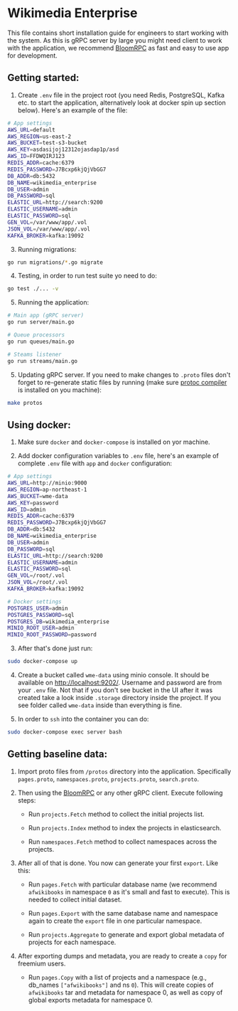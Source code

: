 # Wikimedia Enterprise

This file contains short installation guide for engineers to start working with the system. As this is gRPC server by large you might need client to work with the application, we recommend [BloomRPC](https://github.com/uw-labs/bloomrpc) as fast and easy to use app for development.

## Getting started:
1. Create `.env` file in the project root (you need Redis, PostgreSQL, Kafka etc. to start the application, alternatively look at docker spin up section below). Here's an example of the file: 

```bash
# App settings
AWS_URL=default
AWS_REGION=us-east-2
AWS_BUCKET=test-s3-bucket
AWS_KEY=asdasijoj12312ojasdap1p/asd
AWS_ID=FFDWQIRJ123
REDIS_ADDR=cache:6379
REDIS_PASSWORD=J7Bcxp6kjQjVbGG7
DB_ADDR=db:5432
DB_NAME=wikimedia_enterprise
DB_USER=admin
DB_PASSWORD=sql
ELASTIC_URL=http://search:9200
ELASTIC_USERNAME=admin
ELASTIC_PASSWORD=sql
GEN_VOL=/var/www/app/.vol
JSON_VOL=/var/www/app/.vol
KAFKA_BROKER=kafka:19092
```

3. Running migrations:

```bash
go run migrations/*.go migrate
```

4. Testing, in order to run test suite yo need to do:
```bash
go test ./... -v
```

5. Running the application:
```bash
# Main app (gRPC server)
go run server/main.go
```

```bash
# Queue processors
go run queues/main.go
```

```bash
# Steams listener
go run streams/main.go
```

5. Updating gRPC server. If you need to make changes to `.proto` files don't forget to re-generate static files by running (make sure [protoc compiler](https://grpc.io/docs/protoc-installation/) is installed on you machine):
```bash
make protos
```

## Using docker: 

1. Make sure `docker` and `docker-compose` is installed on yor machine.

2. Add docker configuration variables to `.env` file, here's an example of complete `.env` file with `app` and `docker` configuration:

```bash
# App settings
AWS_URL=http://minio:9000
AWS_REGION=ap-northeast-1
AWS_BUCKET=wme-data
AWS_KEY=password
AWS_ID=admin
REDIS_ADDR=cache:6379
REDIS_PASSWORD=J7Bcxp6kjQjVbGG7
DB_ADDR=db:5432
DB_NAME=wikimedia_enterprise
DB_USER=admin
DB_PASSWORD=sql
ELASTIC_URL=http://search:9200
ELASTIC_USERNAME=admin
ELASTIC_PASSWORD=sql
GEN_VOL=/root/.vol
JSON_VOL=/root/.vol
KAFKA_BROKER=kafka:19092

# Docker settings
POSTGRES_USER=admin
POSTGRES_PASSWORD=sql
POSTGRES_DB=wikimedia_enterprise
MINIO_ROOT_USER=admin
MINIO_ROOT_PASSWORD=password
```

3. After that's done just run:
```bash
sudo docker-compose up
```

4. Create a bucket called `wme-data` using minio console. It should be available on [http://localhost:9202/](http://localhost:9202/). Username and password are from your `.env` file. Not that if you don't see bucket in the UI after it was created take a look inside `.storage` directory inside the project. If you see folder called `wme-data` inside than everything is fine.

5. In order to `ssh` into the container you can do:
```bash
sudo docker-compose exec server bash
```

## Getting baseline data:

1. Import proto files from `/protos` directory into the application. Specifically `pages.proto`, `namespaces.proto`, `projects.proto`, `search.proto`.

2. Then using the [BloomRPC](https://github.com/uw-labs/bloomrpc) or any other gRPC client. Execute following steps:
    
    * Run `projects.Fetch` method to collect the initial projects list.

    * Run `projects.Index` method to index the projects in elasticsearch.

    * Run `namespaces.Fetch` method to collect namespaces across the projects.

3. After all of that is done. You now can generate your first `export`. Like this:
    
    * Run `pages.Fetch` with particular database name (we recommend `afwikibooks` in namespace `0` as it's small and fast to execute). This is needed to collect initial dataset.

    * Run `pages.Export` with the same database name and namespace again to create the `export` file in one particular namespace.

    * Run `projects.Aggregate` to generate and export global metadata of projects for each namespace.

4. After exporting dumps and metadata, you are ready to create a `copy` for freemium users.

    * Run `pages.Copy` with a list of projects and a namespace (e.g., db_names `["afwikibooks"]` and ns `0`). This will create copies of `afwikibooks` tar and metadata for namespace 0, as well as copy of global exports metadata for namespace 0.

